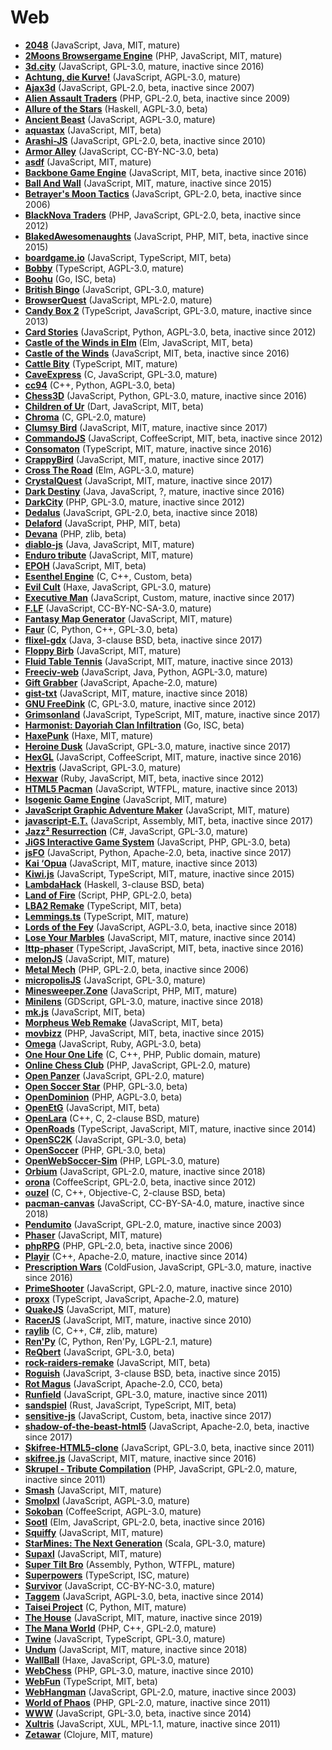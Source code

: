 [comment]: # (autogenerated content, do not edit)
# Web

- **[2048](../2048.md)** (JavaScript, Java, MIT, mature)
- **[2Moons Browsergame Engine](../2moons_browsergame_engine.md)** (PHP, JavaScript, MIT, mature)
- **[3d.city](../3dcity.md)** (JavaScript, GPL-3.0, mature, inactive since 2016)
- **[Achtung, die Kurve!](../achtung_die_kurve.md)** (JavaScript, AGPL-3.0, mature)
- **[Ajax3d](../ajax3d.md)** (JavaScript, GPL-2.0, beta, inactive since 2007)
- **[Alien Assault Traders](../alien_assault_traders.md)** (PHP, GPL-2.0, beta, inactive since 2009)
- **[Allure of the Stars](../allure_of_the_stars.md)** (Haskell, AGPL-3.0, beta)
- **[Ancient Beast](../ancient_beast.md)** (JavaScript, AGPL-3.0, mature)
- **[aquastax](../aquastax.md)** (JavaScript, MIT, beta)
- **[Arashi-JS](../arashi-js.md)** (JavaScript, GPL-2.0, beta, inactive since 2010)
- **[Armor Alley](../armor_alley.md)** (JavaScript, CC-BY-NC-3.0, beta)
- **[asdf](../asdf.md)** (JavaScript, MIT, mature)
- **[Backbone Game Engine](../backbone_game_engine.md)** (JavaScript, MIT, beta, inactive since 2016)
- **[Ball And Wall](../ball_and_wall.md)** (JavaScript, MIT, mature, inactive since 2015)
- **[Betrayer's Moon Tactics](../betrayers_moon_tactics.md)** (JavaScript, GPL-2.0, beta, inactive since 2006)
- **[BlackNova Traders](../blacknova_traders.md)** (PHP, JavaScript, GPL-2.0, beta, inactive since 2012)
- **[BlakedAwesomenaughts](../blakedawesomenaughts.md)** (JavaScript, PHP, MIT, beta, inactive since 2015)
- **[boardgame.io](../boardgameio.md)** (JavaScript, TypeScript, MIT, beta)
- **[Bobby](../bobby.md)** (TypeScript, AGPL-3.0, mature)
- **[Boohu](../boohu.md)** (Go, ISC, beta)
- **[British Bingo](../british_bingo.md)** (JavaScript, GPL-3.0, mature)
- **[BrowserQuest](../browserquest.md)** (JavaScript, MPL-2.0, mature)
- **[Candy Box 2](../candy_box_2.md)** (TypeScript, JavaScript, GPL-3.0, mature, inactive since 2013)
- **[Card Stories](../card_stories.md)** (JavaScript, Python, AGPL-3.0, beta, inactive since 2012)
- **[Castle of the Winds in Elm](../castle_of_the_winds_in_elm.md)** (Elm, JavaScript, MIT, beta)
- **[Castle of the Winds](../castle_of_the_winds.md)** (JavaScript, MIT, beta, inactive since 2016)
- **[Cattle Bity](../cattle_bity.md)** (TypeScript, MIT, mature)
- **[CaveExpress](../caveexpress.md)** (C, JavaScript, GPL-3.0, mature)
- **[cc94](../cc94.md)** (C++, Python, AGPL-3.0, beta)
- **[Chess3D](../chess3d.md)** (JavaScript, Python, GPL-3.0, mature, inactive since 2016)
- **[Children of Ur](../children_of_ur.md)** (Dart, JavaScript, MIT, beta)
- **[Chroma](../chroma.md)** (C, GPL-2.0, mature)
- **[Clumsy Bird](../clumsy_bird.md)** (JavaScript, MIT, mature, inactive since 2017)
- **[CommandoJS](../commandojs.md)** (JavaScript, CoffeeScript, MIT, beta, inactive since 2012)
- **[Consomaton](../consomaton.md)** (TypeScript, MIT, mature, inactive since 2016)
- **[CrappyBird](../crappybird.md)** (JavaScript, MIT, mature, inactive since 2017)
- **[Cross The Road](../cross_the_road.md)** (Elm, AGPL-3.0, mature)
- **[CrystalQuest](../crystalquest.md)** (JavaScript, MIT, mature, inactive since 2017)
- **[Dark Destiny](../dark_destiny.md)** (Java, JavaScript, ?, mature, inactive since 2016)
- **[DarkCity](../darkcity.md)** (PHP, GPL-3.0, mature, inactive since 2012)
- **[Dedalus](../dedalus.md)** (JavaScript, GPL-2.0, beta, inactive since 2018)
- **[Delaford](../delaford.md)** (JavaScript, PHP, MIT, beta)
- **[Devana](../devana.md)** (PHP, zlib, beta)
- **[diablo-js](../diablo-js.md)** (Java, JavaScript, MIT, mature)
- **[Enduro tribute](../enduro_tribute.md)** (JavaScript, MIT, mature)
- **[EPOH](../epoh.md)** (JavaScript, MIT, beta)
- **[Esenthel Engine](../esenthel_engine.md)** (C, C++, Custom, beta)
- **[Evil Cult](../evil_cult.md)** (Haxe, JavaScript, GPL-3.0, mature)
- **[Executive Man](../executive_man.md)** (JavaScript, Custom, mature, inactive since 2017)
- **[F.LF](../flf.md)** (JavaScript, CC-BY-NC-SA-3.0, mature)
- **[Fantasy Map Generator](../fantasy_map_generator.md)** (JavaScript, MIT, mature)
- **[Faur](../faur.md)** (C, Python, C++, GPL-3.0, beta)
- **[flixel-gdx](../flixel-gdx.md)** (Java, 3-clause BSD, beta, inactive since 2017)
- **[Floppy Birb](../floppy_birb.md)** (JavaScript, MIT, mature)
- **[Fluid Table Tennis](../fluid_table_tennis.md)** (JavaScript, MIT, mature, inactive since 2013)
- **[Freeciv-web](../freeciv-web.md)** (JavaScript, Java, Python, AGPL-3.0, mature)
- **[Gift Grabber](../gift_grabber.md)** (JavaScript, Apache-2.0, mature)
- **[gist-txt](../gist-txt.md)** (JavaScript, MIT, mature, inactive since 2018)
- **[GNU FreeDink](../gnu_freedink.md)** (C, GPL-3.0, mature, inactive since 2012)
- **[Grimsonland](../grimsonland.md)** (JavaScript, TypeScript, MIT, mature, inactive since 2017)
- **[Harmonist: Dayoriah Clan Infiltration](../harmonist_dayoriah_clan_infiltration.md)** (Go, ISC, beta)
- **[HaxePunk](../haxepunk.md)** (Haxe, MIT, mature)
- **[Heroine Dusk](../heroine_dusk.md)** (JavaScript, GPL-3.0, mature, inactive since 2017)
- **[HexGL](../hexgl.md)** (JavaScript, CoffeeScript, MIT, mature, inactive since 2016)
- **[Hextris](../hextris.md)** (JavaScript, GPL-3.0, mature)
- **[Hexwar](../hexwar.md)** (Ruby, JavaScript, MIT, beta, inactive since 2012)
- **[HTML5 Pacman](../html5_pacman.md)** (JavaScript, WTFPL, mature, inactive since 2013)
- **[Isogenic Game Engine](../isogenic_game_engine.md)** (JavaScript, MIT, mature)
- **[JavaScript Graphic Adventure Maker](../javascript_graphic_adventure_maker.md)** (JavaScript, MIT, mature)
- **[javascript-E.T.](../javascript-et.md)** (JavaScript, Assembly, MIT, beta, inactive since 2017)
- **[Jazz² Resurrection](../jazz_resurrection.md)** (C#, JavaScript, GPL-3.0, mature)
- **[JiGS Interactive Game System](../jigs_interactive_game_system.md)** (JavaScript, PHP, GPL-3.0, beta)
- **[jsFO](../jsfo.md)** (JavaScript, Python, Apache-2.0, beta, inactive since 2017)
- **[Kai ‘Opua](../kai_opua.md)** (JavaScript, MIT, mature, inactive since 2013)
- **[Kiwi.js](../kiwijs.md)** (JavaScript, TypeScript, MIT, mature, inactive since 2015)
- **[LambdaHack](../lambdahack.md)** (Haskell, 3-clause BSD, beta)
- **[Land of Fire](../land_of_fire.md)** (Script, PHP, GPL-2.0, beta)
- **[LBA2 Remake](../lba2_remake.md)** (TypeScript, MIT, beta)
- **[Lemmings.ts](../lemmingsts.md)** (TypeScript, MIT, mature)
- **[Lords of the Fey](../lords_of_the_fey.md)** (JavaScript, AGPL-3.0, beta, inactive since 2018)
- **[Lose Your Marbles](../lose_your_marbles.md)** (JavaScript, MIT, mature, inactive since 2014)
- **[lttp-phaser](../lttp-phaser.md)** (TypeScript, JavaScript, MIT, beta, inactive since 2016)
- **[melonJS](../melonjs.md)** (JavaScript, MIT, mature)
- **[Metal Mech](../metal_mech.md)** (PHP, GPL-2.0, beta, inactive since 2006)
- **[micropolisJS](../micropolisjs.md)** (JavaScript, GPL-3.0, mature)
- **[Minesweeper.Zone](../minesweeperzone.md)** (JavaScript, PHP, MIT, mature)
- **[Minilens](../minilens.md)** (GDScript, GPL-3.0, mature, inactive since 2018)
- **[mk.js](../mkjs.md)** (JavaScript, MIT, beta)
- **[Morpheus Web Remake](../morpheus_web_remake.md)** (JavaScript, MIT, beta)
- **[movbizz](../movbizz.md)** (PHP, JavaScript, MIT, beta, inactive since 2015)
- **[Omega](../omega.md)** (JavaScript, Ruby, AGPL-3.0, beta)
- **[One Hour One Life](../one_hour_one_life.md)** (C, C++, PHP, Public domain, mature)
- **[Online Chess Club](../online_chess_club.md)** (PHP, JavaScript, GPL-2.0, mature)
- **[Open Panzer](../open_panzer.md)** (JavaScript, GPL-2.0, mature)
- **[Open Soccer Star](../open_soccer_star.md)** (PHP, GPL-3.0, beta)
- **[OpenDominion](../opendominion.md)** (PHP, AGPL-3.0, beta)
- **[OpenEtG](../openetg.md)** (JavaScript, MIT, beta)
- **[OpenLara](../openlara.md)** (C++, C, 2-clause BSD, mature)
- **[OpenRoads](../openroads.md)** (TypeScript, JavaScript, MIT, mature, inactive since 2014)
- **[OpenSC2K](../opensc2k.md)** (JavaScript, GPL-3.0, beta)
- **[OpenSoccer](../opensoccer.md)** (PHP, GPL-3.0, beta)
- **[OpenWebSoccer-Sim](../openwebsoccer-sim.md)** (PHP, LGPL-3.0, mature)
- **[Orbium](../orbium.md)** (JavaScript, GPL-2.0, mature, inactive since 2018)
- **[orona](../orona.md)** (CoffeeScript, GPL-2.0, beta, inactive since 2012)
- **[ouzel](../ouzel.md)** (C, C++, Objective-C, 2-clause BSD, beta)
- **[pacman-canvas](../pacman-canvas.md)** (JavaScript, CC-BY-SA-4.0, mature, inactive since 2018)
- **[Pendumito](../pendumito.md)** (JavaScript, GPL-2.0, mature, inactive since 2003)
- **[Phaser](../phaserio.md)** (JavaScript, MIT, mature)
- **[phpRPG](../phprpg.md)** (PHP, GPL-2.0, beta, inactive since 2006)
- **[Playir](../playir.md)** (C++, Apache-2.0, mature, inactive since 2014)
- **[Prescription Wars](../prescription_wars.md)** (ColdFusion, JavaScript, GPL-3.0, mature, inactive since 2016)
- **[PrimeShooter](../primeshooter.md)** (JavaScript, GPL-2.0, mature, inactive since 2010)
- **[proxx](../proxx.md)** (TypeScript, JavaScript, Apache-2.0, mature)
- **[QuakeJS](../quakejs.md)** (JavaScript, MIT, mature)
- **[RacerJS](../racerjs.md)** (JavaScript, MIT, mature, inactive since 2010)
- **[raylib](../raylib.md)** (C, C++, C#, zlib, mature)
- **[Ren'Py](../renpy.md)** (C, Python, Ren'Py, LGPL-2.1, mature)
- **[ReQbert](../reqbert.md)** (JavaScript, GPL-3.0, beta)
- **[rock-raiders-remake](../rock-raiders-remake.md)** (JavaScript, MIT, beta)
- **[Roguish](../roguish.md)** (JavaScript, 3-clause BSD, beta, inactive since 2015)
- **[Rot Magus](../rot_magus.md)** (JavaScript, Apache-2.0, CC0, beta)
- **[Runfield](../runfield.md)** (JavaScript, GPL-3.0, mature, inactive since 2011)
- **[sandspiel](../sandspiel.md)** (Rust, JavaScript, TypeScript, MIT, beta)
- **[sensitive-js](../sensitive-js.md)** (JavaScript, Custom, beta, inactive since 2017)
- **[shadow-of-the-beast-html5](../shadow-of-the-beast-html5.md)** (JavaScript, Apache-2.0, beta, inactive since 2017)
- **[Skifree-HTML5-clone](../skifree-html5-clone.md)** (JavaScript, GPL-3.0, beta, inactive since 2011)
- **[skifree.js](../skifreejs.md)** (JavaScript, MIT, mature, inactive since 2016)
- **[Skrupel - Tribute Compilation](../skrupel-tribute_compilation.md)** (PHP, JavaScript, GPL-2.0, mature, inactive since 2011)
- **[Smash](../smash.md)** (JavaScript, MIT, mature)
- **[Smolpxl](../smolpxl.md)** (JavaScript, AGPL-3.0, mature)
- **[Sokoban](../sokoban.md)** (CoffeeScript, AGPL-3.0, mature)
- **[Sootl](../sootl.md)** (Elm, JavaScript, GPL-2.0, beta, inactive since 2016)
- **[Squiffy](../squiffy.md)** (JavaScript, MIT, mature)
- **[StarMines: The Next Generation](../starmines_the_next_generation.md)** (Scala, GPL-3.0, mature)
- **[Supaxl](../supaxl.md)** (JavaScript, MIT, mature)
- **[Super Tilt Bro](../super_tilt_bro.md)** (Assembly, Python, WTFPL, mature)
- **[Superpowers](../superpowers.md)** (TypeScript, ISC, mature)
- **[Survivor](../survivor.md)** (JavaScript, CC-BY-NC-3.0, mature)
- **[Taggem](../taggem.md)** (JavaScript, AGPL-3.0, beta, inactive since 2014)
- **[Taisei Project](../taisei_project.md)** (C, Python, MIT, mature)
- **[The House](../the_house.md)** (JavaScript, MIT, mature, inactive since 2019)
- **[The Mana World](../the_mana_world.md)** (PHP, C++, GPL-2.0, mature)
- **[Twine](../twine.md)** (JavaScript, TypeScript, GPL-3.0, mature)
- **[Undum](../undum.md)** (JavaScript, MIT, mature, inactive since 2018)
- **[WallBall](../wallball.md)** (Haxe, JavaScript, GPL-3.0, mature)
- **[WebChess](../webchess.md)** (PHP, GPL-3.0, mature, inactive since 2010)
- **[WebFun](../webfun.md)** (TypeScript, MIT, beta)
- **[WebHangman](../webhangman.md)** (JavaScript, GPL-2.0, mature, inactive since 2003)
- **[World of Phaos](../world_of_phaos.md)** (PHP, GPL-2.0, mature, inactive since 2011)
- **[WWW](../www.md)** (JavaScript, GPL-3.0, beta, inactive since 2014)
- **[Xultris](../xultris.md)** (JavaScript, XUL, MPL-1.1, mature, inactive since 2011)
- **[Zetawar](../zetawar.md)** (Clojure, MIT, mature)